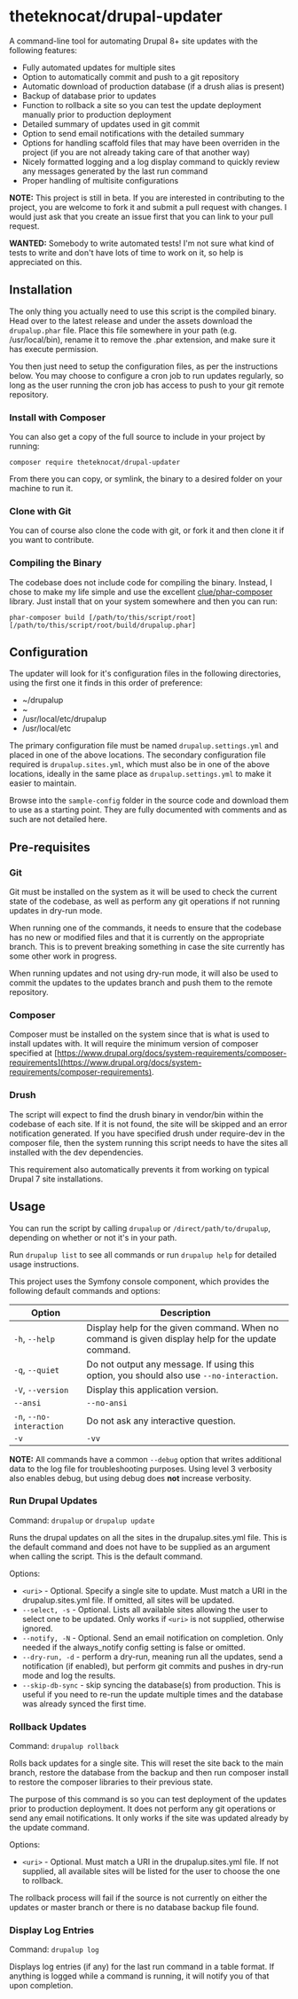 # theteknocat/drupal-updater

A command-line tool for automating Drupal 8+ site updates with the following features:

* Fully automated updates for multiple sites
* Option to automatically commit and push to a git repository
* Automatic download of production database (if a drush alias is present)
* Backup of database prior to updates
* Function to rollback a site so you can test the update deployment manually prior to production deployment
* Detailed summary of updates used in git commit
* Option to send email notifications with the detailed summary
* Options for handling scaffold files that may have been overriden in the project (if you are not already taking care of that another way)
* Nicely formatted logging and a log display command to quickly review any messages generated by the last run command
* Proper handling of multisite configurations

**NOTE:** This project is still in beta. If you are interested in contributing to the project, you are welcome to fork it and submit a pull request with changes. I would just ask that you create an issue first that you can link to your pull request.

**WANTED:** Somebody to write automated tests! I'm not sure what kind of tests to write and don't have lots of time to work on it, so help is appreciated on this.

## Installation

The only thing you actually need to use this script is the compiled binary. Head over to the latest release and under the assets download the `drupalup.phar` file. Place this file somewhere in your path (e.g. /usr/local/bin), rename it to remove the .phar extension, and make sure it has execute permission.

You then just need to setup the configuration files, as per the instructions below. You may choose to configure a cron job to run updates regularly, so long as the user running the cron job has access to push to your git remote repository.

### Install with Composer

You can also get a copy of the full source to include in your project by running:

`composer require theteknocat/drupal-updater`

From there you can copy, or symlink, the binary to a desired folder on your machine to run it.

### Clone with Git

You can of course also clone the code with git, or fork it and then clone it if you want to contribute.

### Compiling the Binary

The codebase does not include code for compiling the binary. Instead, I chose to make my life simple and use the excellent [clue/phar-composer](https://github.com/clue/phar-composer) library. Just install that on your system somewhere and then you can run:

`phar-composer build [/path/to/this/script/root] [/path/to/this/script/root/build/drupalup.phar]`

## Configuration

The updater will look for it's configuration files in the following directories, using the first one it finds in this order of preference:

* ~/drupalup
* ~
* /usr/local/etc/drupalup
* /usr/local/etc

The primary configuration file must be named `drupalup.settings.yml` and placed in one of the above locations. The secondary configuration file required is `drupalup.sites.yml`, which must also be in one of the above locations, ideally in the same place as `drupalup.settings.yml` to make it easier to maintain.

Browse into the `sample-config` folder in the source code and download them to use as a starting point. They are fully documented with comments and as such are not detailed here.

## Pre-requisites

### Git

Git must be installed on the system as it will be used to check the current state of the codebase, as well as perform any git operations if not running updates in dry-run mode.

When running one of the commands, it needs to ensure that the codebase has no new or modified files and that it is currently on the appropriate branch. This is to prevent breaking something in case the site currently has some other work in progress.

When running updates and not using dry-run mode, it will also be used to commit the updates to the updates branch and push them to the remote repository.

### Composer

Composer must be installed on the system since that is what is used to install updates with. It will require the minimum version of composer specified at [https://www.drupal.org/docs/system-requirements/composer-requirements](https://www.drupal.org/docs/system-requirements/composer-requirements).

### Drush

The script will expect to find the drush binary in vendor/bin within the codebase of each site. If it is not found, the site will be skipped and an error notification generated. If you have specified drush under require-dev in the composer file, then the system running this script needs to have the sites all installed with the dev dependencies.

This requirement also automatically prevents it from working on typical Drupal 7 site installations.

## Usage

You can run the script by calling `drupalup` or `/direct/path/to/drupalup`, depending on whether or not it's in your path.

Run `drupalup list` to see all commands or run `drupalup help` for detailed usage instructions.

This project uses the Symfony console component, which provides the following default commands and options:

| Option                         | Description                                                                                         |
|--------------------------------|-----------------------------------------------------------------------------------------------------|
| `-h`, `--help`                 | Display help for the given command. When no command is given display help for the update command.   |
| `-q`, `--quiet`                | Do not output any message. If using this option, you should also use `--no-interaction`.            |
| `-V`, `--version`              | Display this application version.                                                                   |
| `--ansi`|`--no-ansi`           | Force (or disable --no-ansi) ANSI output.                                                           |
| `-n`, `--no-interaction`       | Do not ask any interactive question.                                                                |
| `-v`|`-vv`|`-vvv`, `--verbose` | Increase the verbosity of messages: 1 for normal output, 2 for more verbose output and 3 for debug. |

**NOTE:** All commands have a common `--debug` option that writes additional data to the log file for troubleshooting purposes. Using level 3 verbosity also enables debug, but using debug does **not** increase verbosity.

### Run Drupal Updates

Command: `drupalup` or `drupalup update`

Runs the drupal updates on all the sites in the drupalup.sites.yml file. This is the default command and does not have to be supplied as an argument when calling the script. This is the default command.

Options:

* `<uri>` - Optional. Specify a single site to update. Must match a URI in the drupalup.sites.yml file. If omitted, all sites will be updated.
* `--select, -s` - Optional. Lists all available sites allowing the user to select one to be updated. Only works if `<uri>` is not supplied, otherwise ignored.
* `--notify, -N` - Optional. Send an email notification on completion. Only needed if the always_notify config setting is false or omitted.
* `--dry-run, -d` - perform a dry-run, meaning run all the updates, send a notification (if enabled), but perform git commits and pushes in dry-run mode and log the results.
* `--skip-db-sync` - skip syncing the database(s) from production. This is useful if you need to re-run the update multiple times and the database was already synced the first time.

### Rollback Updates

Command: `drupalup rollback`

Rolls back updates for a single site. This will reset the site back to the main branch, restore the database from the backup and then run composer install to restore the composer libraries to their previous state.

The purpose of this command is so you can test deployment of the updates prior to production deployment. It does not perform any git operations or send any email notifications. It only works if the site was updated already by the update command.

Options:

* `<uri>` - Optional. Must match a URI in the drupalup.sites.yml file. If not supplied, all available sites will be listed for the user to choose the one to rollback.

The rollback process will fail if the source is not currently on either the updates or master branch or there is no database backup file found.

### Display Log Entries

Command: `drupalup log`

Displays log entries (if any) for the last run command in a table format. If anything is logged while a command is running, it will notify you of that upon completion.

